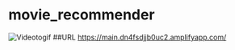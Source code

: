 # movie_recommender
![Videotogif](https://github.com/Chabuei/movie_recommender/assets/102859047/c7e3f397-1382-47cc-ae3e-b7a9a013feb7)
##URL
https://main.dn4fsdjjb0uc2.amplifyapp.com/
